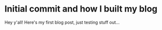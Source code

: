 # Initial commit and how I built my blog

Hey y'all! Here's my first blog post, just testing stuff out...
